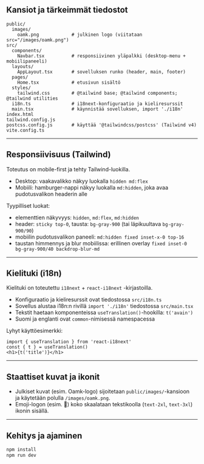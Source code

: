 
## Kansiot ja tärkeimmät tiedostot

```
public/
  images/
    oamk.png            # julkinen logo (viitataan src="/images/oamk.png")
src/
  components/
    Navbar.tsx          # responsiivinen yläpalkki (desktop-menu + mobiilipaneeli)
  layouts/
    AppLayout.tsx       # sovelluksen runko (header, main, footer)
  pages/
    Home.tsx            # etusivun sisältö
  styles/
    tailwind.css        # @tailwind base; @tailwind components; @tailwind utilities
  i18n.ts               # i18next-konfiguraatio ja kieliresurssit
  main.tsx              # käynnistää sovelluksen, import './i18n'
index.html
tailwind.config.js
postcss.config.js       # käyttää '@tailwindcss/postcss' (Tailwind v4)
vite.config.ts
```

---

## Responsiivisuus (Tailwind)

Toteutus on mobile-first ja tehty Tailwind-luokilla.

- Desktop: vaakavalikko näkyy luokalla `hidden md:flex`
- Mobiili: hamburger-nappi näkyy luokalla `md:hidden`, joka avaa pudotusvalikon headerin alle

Tyypilliset luokat:
- elementtien näkyvyys: `hidden`, `md:flex`, `md:hidden`
- header: `sticky top-0`, tausta: `bg-gray-900` (tai läpikuultava `bg-gray-900/90`)
- mobiilin pudotusvalikon paneeli: `md:hidden fixed inset-x-0 top-16`
- taustan himmennys ja blur mobiilissa: erillinen overlay `fixed inset-0 bg-gray-900/40 backdrop-blur-md`

---

## Kielituki (i18n)

Kielituki on toteutettu `i18next` + `react-i18next` -kirjastoilla.

- Konfiguraatio ja kieliresurssit ovat tiedostossa `src/i18n.ts`
- Sovellus alustaa i18n:n rivillä `import './i18n'` tiedostossa `src/main.tsx`
- Tekstit haetaan komponenteissa `useTranslation()`-hookilla: `t('avain')`
- Suomi ja englanti ovat `common`-nimisessä namespacessa

Lyhyt käyttöesimerkki:
```tsx
import { useTranslation } from 'react-i18next'
const { t } = useTranslation()
<h1>{t('title')}</h1>
```

---

## Staattiset kuvat ja ikonit

- Julkiset kuvat (esim. Oamk-logo) sijoitetaan `public/images/`-kansioon  
  ja käytetään polulla `/images/oamk.png`.
- Emoji-logon (esim. 🎥) koko skaalataan tekstikoolla (`text-2xl`, `text-3xl`) ikonin sisällä.

---

## Kehitys ja ajaminen

```bash
npm install
npm run dev
```


